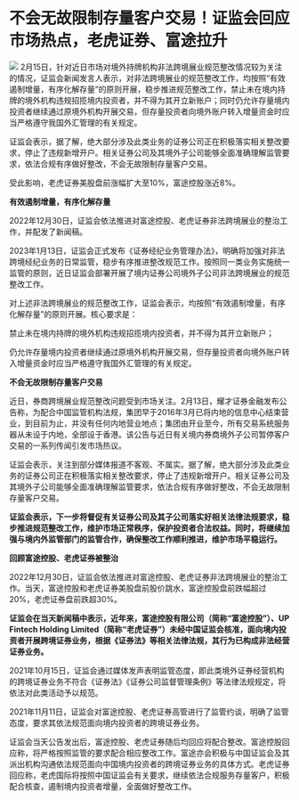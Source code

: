 # 不会无故限制存量客户交易！证监会回应市场热点，老虎证券、富途拉升

![](https://inews.gtimg.com/newsapp_bt/0/2403027654/1000)
2月15日，针对近日市场对境外持牌机构非法跨境展业规范整改情况较为关注的情况，证监会新闻发言人表示，对非法跨境展业的规范整改工作，均按照“有效遏制增量，有序化解存量”的原则开展，稳步推进规范整改工作，禁止未在境内持牌的境外机构违规招揽境内投资者，并不得为其开立新账户；同时仍允许存量境内投资者继续通过原境外机构开展交易，但存量投资者向境外账户转入增量资金时应当严格遵守我国外汇管理的有关规定。

证监会表示，据了解，绝大部分涉及此类业务的证券公司正在积极落实相关整改要求，停止了违规新增开户。相关证券公司及其境外子公司能够全面准确理解监管要求，依法合规有序做好整改，不会无故限制存量客户交易。

受此影响，老虎证券美股盘前涨幅扩大至10%，富途控股涨近8%。

**有效遏制增量，有序化解存量**

2022年12月30日，证监会依法推进对富途控股、老虎证券非法跨境展业的整治工作，并配发了新闻稿。

2023年1月13日，证监会正式发布《证券经纪业务管理办法》，明确将加强对非法跨境经纪业务的日常监管，稳步有序推进整改规范工作。按照同一类业务实施统一监管的原则，近日证监会部署开展了境内证券公司境外子公司非法跨境展业的规范整改工作。

对上述非法跨境展业的规范整改工作，证监会表示，均按照“有效遏制增量，有序化解存量”的原则开展。核心要求是：

禁止未在境内持牌的境外机构违规招揽境内投资者，并不得为其开立新账户；

仍允许存量境内投资者继续通过原境外机构开展交易，但存量投资者向境外账户转入增量资金时应当严格遵守我国外汇管理的有关规定。

**不会无故限制存量客户交易**

近日，券商跨境展业规范整改问题受到市场关注。2月13日，耀才证券金融发布公告称，为配合中国监管机构法规，集团早于2016年3月已将内地的信息中心结束营业，到目前为止，并没有任何内地营业地点；集团由开业至今，所有交易系统服务器从未设于内地，全部设于香港。该公告与近日有关境内券商境外子公司暂停客户交易的一系列传闻引发市场热议。

证监会表示，关注到部分媒体报道不客观、不属实。据了解，绝大部分涉及此类业务的证券公司正在积极落实相关整改要求，停止了违规新增开户。相关证券公司及其境外子公司能够全面准确理解监管要求，依法合规有序做好整改，不会无故限制存量客户交易。

**证监会表示，下一步将督促有关证券公司及其子公司落实好相关法律法规要求，稳步推进规范整改工作，维护市场正常秩序，保护投资者合法权益。同时，将继续加强与境内外监管部门的监管合作，确保整改工作顺利推进，维护市场平稳运行。**

**回顾富途控股、老虎证券被整治**

2022年12月30日，证监会依法推进对富途控股、老虎证券非法跨境展业的整治工作。当天，富途控股和老虎证券美股盘前股价跳水，富途控股盘前跌幅超过20%，老虎证券盘前跌超30%。

**证监会在当天新闻稿中表示，近年来，富途控股有限公司（简称“富途控股”）、UP Fintech Holding
Limited（简称“老虎证券”）未经中国证监会核准，面向境内投资者开展跨境证券业务，根据《证券法》等相关法律法规，其行为已构成非法经营证券业务。**

2021年10月15日，证监会通过媒体发声表明监管态度，即此类境外证券经营机构的跨境证券业务不符合《证券法》《证券公司监督管理条例》等法律法规规定，将依法对此类活动予以规范。

2021年11月11日，证监会对富途控股、老虎证券高管进行了监管约谈，明确了监管态度，要求其依法规范面向境内投资者的跨境证券业务。

证监会当天公告发出后，富途控股、老虎证券随后均回应将配合整改。富途控股回应称，将严格按照监管的要求配合相应整改工作。富途亦会积极与中国证监会及其派出机构沟通依法规范面向中国境内投资者的跨境证券业务的具体方式。老虎证券回应称，老虎国际将按照中国证监会有关要求，继续依法合规服务存量客户，积极配合核查，遏制境内投资者增量，全面做好整改工作。


